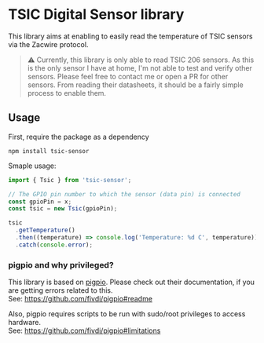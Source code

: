 # TSIC Digital Sensor library

This library aims at enabling to easily read the temperature of TSIC sensors via the Zacwire protocol.

> ⚠️ Currently, this library is only able to read TSIC 206 sensors. As this is the only sensor I have at home, I'm not able to test and verify other sensors. Please feel free to contact me or open a PR for other sensors. From reading their datasheets, it should be a fairly simple process to enable them.

## Usage

First, require the package as a dependency

```shell
npm install tsic-sensor
```

Smaple usage:

```javascript
import { Tsic } from 'tsic-sensor';

// The GPIO pin number to which the sensor (data pin) is connected
const gpioPin = x;
const tsic = new Tsic(gpioPin);

tsic
  .getTemperature()
  .then((temperature) => console.log('Temperature: %d C', temperature))
  .catch(console.error);
```

### pigpio and why privileged?

This library is based on [pigpio](https://github.com/fivdi/pigpio). Please check out their documentation, if you are getting errors related to this.\
See: https://github.com/fivdi/pigpio#readme

Also, pigpio requires scripts to be run with sudo/root privileges to access hardware.\
See: https://github.com/fivdi/pigpio#limitations
